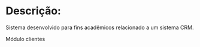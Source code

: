 # Descrição:
Sistema desenvolvido para fins acadêmicos relacionado a um sistema CRM.

Módulo clientes
